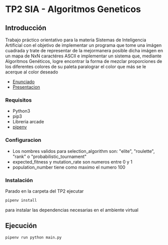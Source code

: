 # TP2 SIA - Algoritmos Geneticos

## Introducción

Trabajo práctico orientativo para la materia Sistemas de Inteligencia Artificial con el objetivo de implementar un programa que tome una imágen cuadrada y trate de representar de la mejormanera posible dicha imágen en un mapa de NxN caractéres ASCII e implementar un sistema que, mediante Algoritmos Genéticos, logre encontrar la forma de mezclar proporciones de los diferentes colores de su paleta paralograr el color que más se le acerque al color deseado

- [Enunciado](docs/SIA_TP2.pdf)
- [Presentacion](docs/SIA_TP2_Algoritmos_Geneticos.pdf)


### Requisitos

- Python3
- pip3
- Libreria arcade
- [pipenv](https://pypi.org/project/pipenv/)

### Configuracion

- Los nombres validos para selection_algorithm son: "elite", "roulette", "rank" o "probabilistic_tournament"
- expected_fitness y mutation_rate son numeros entre 0 y 1
- population_number tiene como maximo el numero 100

### Instalación

Parado en la carpeta del TP2 ejecutar

```sh
pipenv install
```

para instalar las dependencias necesarias en el ambiente virtual

## Ejecución

```
pipenv run python main.py
```

